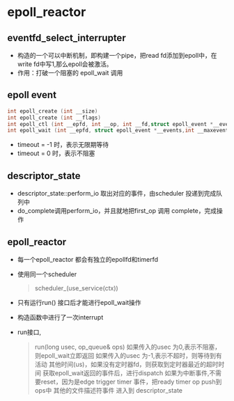 # epoll_reactor

## eventfd_select_interrupter
- 构造的一个可以中断机制，即构建一个pipe，把read fd添加到epoll中，在write fd中写1,那么epoll会被激活。
- 作用：打破一个阻塞的 epoll_wait 调用
## epoll event
```c++
int epoll_create (int __size)
int epoll_create (int __flags)
int epoll_ctl (int __epfd, int __op, int __fd,struct epoll_event *__event)
int epoll_wait (int __epfd, struct epoll_event *__events,int __maxevents, int __timeout)
```
- timeout = -1 时，表示无限期等待
- timeout = 0 时，表示不阻塞
## descriptor_state
- descriptor_state::perform_io 取出对应的事件，由scheduler 投递到完成队列中
- do_complete调用perform_io，并且就地把first_op 调用 complete，完成操作
## epoll_reactor

- 每一个epoll_reactor 都会有独立的epollfd和timerfd
- 使用同一个scheduler
  >scheduler_(use_service<scheduler>(ctx))

- 只有运行run() 接口后才能进行epoll_wait操作
- 构造函数中进行了一次interrupt
- run接口,
  >run(long usec, op_queue<operation>& ops)
  >如果传入的usec 为0,表示不阻塞，则epoll_wait立即返回
  >如果传入的usec 为-1,表示不超时，则等待到有活动
  >其他时间(us)，如果没有定时器fd，则获取到定时器最近的超时时间
  >获取epoll_wait返回的事件后，进行dispatch
  >如果为中断事件,不需要reset，因为是edge trigger
  >timer 事件，把ready timer op push到ops中
  >其他的文件描述符事件 进入到 descriptor_state
 


